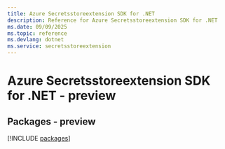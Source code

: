 ```yaml
---
title: Azure Secretsstoreextension SDK for .NET
description: Reference for Azure Secretsstoreextension SDK for .NET
ms.date: 09/09/2025
ms.topic: reference
ms.devlang: dotnet
ms.service: secretsstoreextension
---
```

# Azure Secretsstoreextension SDK for .NET - preview
## Packages - preview
[!INCLUDE [packages](secretsstoreextension-index.md)]